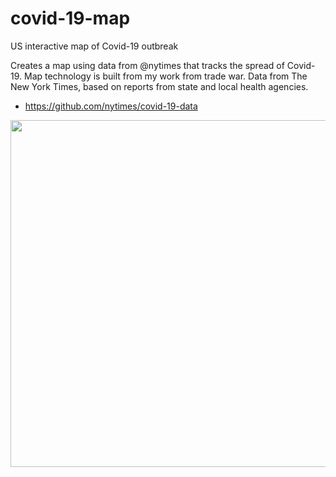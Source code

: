# covid-19-map
US interactive map of Covid-19 outbreak


Creates a map using data from @nytimes that tracks the spread of Covid-19. Map technology is built from my work from trade war. Data from The New York Times, based on reports from state and local health agencies.

- https://github.com/nytimes/covid-19-data

<div class="inline-block"> <img src="https://mwaugh0328.github.io/consumption_and_tradewar/us_china_exports_map.html" style="width:875px; height: 555px; border: none;"/> </div>
